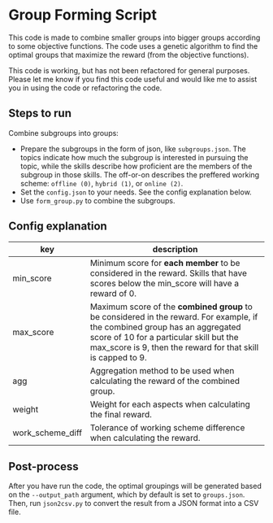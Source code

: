 # Group Forming Script
This code is made to combine smaller groups into bigger groups according to some objective functions.
The code uses a genetic algorithm to find the optimal groups that maximize the reward (from the objective functions).

This code is working, but has not been refactored for general purposes. Please let me know if you find this code useful and would like me to assist you in using the code or refactoring the code.


## Steps to run
Combine subgroups into groups:
- Prepare the subgroups in the form of json, like `subgroups.json`. The topics indicate how much the subgroup is interested in pursuing the topic, while the skills describe how proficient are the members of the subgroup in those skills. The off-or-on describes the preffered working scheme: `offline (0)`, `hybrid (1)`, or `online (2)`.
- Set the `config.json` to your needs. See the config explanation below.
- Use `form_group.py` to combine the subgroups.


## Config explanation
| key | description |
| --------- | ----- |
| min_score | Minimum score for **each member** to be considered in the reward. Skills that have scores below the min_score will have a reward of 0. |
| max_score | Maximum score of the **combined group** to be considered in the reward. For example, if the combined group has an aggregated score of 10 for a particular skill but the max_score is 9, then the reward for that skill is capped to 9. |
| agg | Aggregation method to be used when calculating the reward of the combined group. |
| weight | Weight for each aspects when calculating the final reward. |
| work_scheme_diff | Tolerance of working scheme difference when calculating the reward. |


## Post-process
After you have run the code, the optimal groupings will be generated based on the `--output_path` argument, which by default is set to `groups.json`. Then, run `json2csv.py` to convert the result from a JSON format into a CSV file.